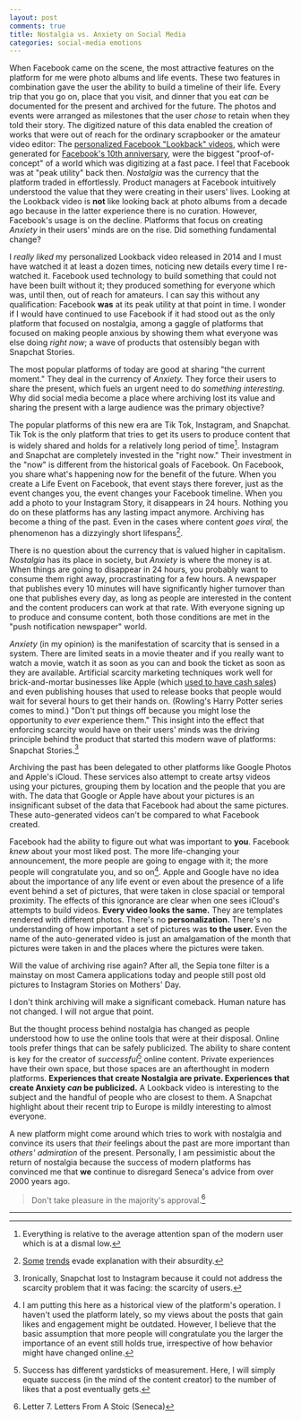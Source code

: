 ```yaml
---
layout: post
comments: true
title: Nostalgia vs. Anxiety on Social Media
categories: social-media emotions
---
```


When Facebook came on the scene, the most attractive features on the platform for me were photo
albums and life events. These two features in combination gave the user the ability to build a
timeline of their life. Every trip that you go on, place that you visit, and dinner that you eat
_can_ be documented for the present and archived for the future. The photos and events were arranged
as milestones that the user _chose_ to retain when they told their story.  The digitized nature of
this data enabled the creation of works that were out of reach for the ordinary scrapbooker or the
amateur video editor: The [personalized Facebook "Lookback" videos](https://youtu.be/8WIdJs0v3LM), which were generated for
[Facebook's 10th anniversary](https://www.theverge.com/2014/2/4/5376396/facebook-look-back-video-lets-you-relive-the-last-ten-years-of-your-online-life), were the biggest "proof-of-concept" of a world which was digitizing at
a fast pace. I feel that Facebook was at "peak utility" back then. _Nostalgia_ was the currency that
the platform traded in effortlessly. Product managers at Facebook intuitively understood the value
that they were creating in their users' lives. Looking at the Lookback video is **not** like looking
back at photo albums from a decade ago because in the latter experience there is no
curation. However, Facebook's usage is on the decline. Platforms that focus on creating _Anxiety_ in
their users' minds are on the rise. Did something fundamental change?

<!--more-->

I _really liked_ my personalized Lookback video released in 2014 and I must have watched it at least
a dozen times, noticing new details every time I re-watched it. Facebook used technology to build
something that could not have been built without it; they produced something for everyone which was,
until then, out of reach for amateurs. I can say this without any qualification: Facebook **was** at
its peak utility at that point in time. I wonder if I would have continued to use Facebook if it had
stood out as the only platform that focused on nostalgia, among a gaggle of platforms that focused
on making people anxious by showing them what everyone was else doing _right now_; a wave of
products that ostensibly began with Snapchat Stories.

The most popular platforms of today are good at sharing "the current moment." They deal in the
currency of _Anxiety._ They force their users to share the present, which fuels an urgent need to do
_something interesting._ Why did social media become a place where archiving lost its value and
sharing the present with a large audience was the primary objective?

The popular platforms of this new era are Tik Tok, Instagram, and Snapchat. Tik Tok is the only
platform that tries to get its users to produce content that is widely shared and holds for a
relatively long period of time[^1]. Instagram and Snapchat are completely invested in the "right
now." Their investment in the "now" is different from the historical goals of Facebook. On Facebook,
you share what's happening now for the benefit of the future. When you create a Life Event on
Facebook, that event stays there forever, just as the event changes you, the event changes your
Facebook timeline. When you add a photo to your Instagram Story, it disappears in 24 hours. Nothing
you do on these platforms has any lasting impact anymore. Archiving has become a thing of the
past. Even in the cases where content _goes viral,_ the phenomenon has a dizzyingly short
lifespans[^2].

There is no question about the currency that is valued higher in capitalism. _Nostalgia_ has its
place in society, but _Anxiety_ is where the money is at. When things are going to disappear in 24
hours, you probably want to consume them right away, procrastinating for a few hours. A newspaper
that publishes every 10 minutes will have significantly higher turnover than one that publishes
every day, as long as people are interested in the content and the content producers can work at
that rate. With everyone signing up to produce and consume content, both those conditions are met in
the "push notification newspaper" world.

_Anxiety_ (in my opinion) is the manifestation of scarcity that is sensed in a system. There are
limited seats in a movie theater and if you really want to watch a movie, watch it as soon as you
can and book the ticket as soon as they are available. Artificial scarcity marketing techniques work
well for brick-and-mortar businesses like Apple (which [used to have cash sales](https://www.youtube.com/watch?v=Ef_BznBwktw)) and even publishing
houses that used to release books that people would wait for several hours to get their hands
on. (Rowling's Harry Potter series comes to mind.) "Don't put things off because you might lose the
opportunity to _ever_ experience them." This insight into the effect that enforcing scarcity would
have on their users' minds was the driving principle behind the product that started this modern
wave of platforms: Snapchat Stories.[^3]

Archiving the past has been delegated to other platforms like Google Photos and Apple's
iCloud. These services also attempt to create artsy videos using your pictures, grouping them by
location and the people that you are with. The data that Google or Apple have about your pictures is
an insignificant subset of the data that Facebook had about the same pictures.  These auto-generated
videos can't be compared to what Facebook created.

Facebook had the ability to figure out what was important to **you**. Facebook _knew_ about your most
liked post. The more life-changing your announcement, the more people are going to engage with it;
the more people will congratulate you, and so on[^4]. Apple and Google have no idea about the
importance of any life event or even about the presence of a life event behind a set of pictures,
that were taken in close spacial or temporal proximity. The effects of this ignorance are clear when
one sees iCloud's attempts to build videos. **Every video looks the same.** They are templates
rendered with different photos. There's no **personalization.** There's no understanding of how
important a set of pictures was **to the user.** Even the name of the auto-generated video is just an
amalgamation of the month that pictures were taken in and the places where the pictures were taken.

Will the value of archiving rise again? After all, the Sepia tone filter is a mainstay on most
Camera applications today and people still post old pictures to Instagram Stories on Mothers'
Day.

I don't think archiving will make a significant comeback. Human nature has not changed. I will not
argue that point.

But the thought process behind nostalgia has changed as people understood how to use the online
tools that were at their disposal. Online tools prefer things that can be safely publicized. The
ability to share content is key for the creator of _successful_[^5] online content. Private
experiences have their own space, but those spaces are an afterthought in modern
platforms. **Experiences that create Nostalgia are private. Experiences that create Anxiety _can_ be
publicized.** A Lookback video is interesting to the subject and the handful of people who are
closest to them. A Snapchat highlight about their recent trip to Europe is mildly interesting to
almost everyone.

A new platform might come around which tries to work with nostalgia and convince its users that
_their_ feelings about the past are more important than _others' admiration_ of the
present. Personally, I am pessimistic about the return of nostalgia because the success of modern
platforms has convinced me that **we** continue to disregard Seneca's advice from over 2000 years ago.

> Don't take pleasure in the majority's approval.[^6]

---

[^1]: Everything is relative to the average attention span of the modern user which is at a dismal low.
[^2]: [Some](https://www.nytimes.com/2021/09/17/us/devious-licks-tiktok.html) [trends](https://www.nytimes.com/2021/08/08/us/frozen-honey-challenge-tiktok.html?action=click&module=RelatedLinks&pgtype=Article) evade explanation with their absurdity.
[^3]: Ironically, Snapchat lost to Instagram because it could not address the scarcity problem that it was facing: the scarcity of users.
[^4]: I am putting this here as a historical view of the platform's operation. I haven't used the platform lately, so my views about the posts that gain likes and engagement might be outdated. However, I believe that the basic assumption that more people will congratulate you the larger the importance of an event still holds true, irrespective of how behavior might have changed online.
[^5]: Success has different yardsticks of measurement. Here, I will simply equate success (in the mind of the content creator) to the number of likes that a post eventually gets.
[^6]: Letter 7. Letters From A Stoic (Seneca)
